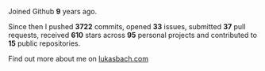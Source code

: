 Joined Github **9** years ago.

Since then I pushed **3722** commits, opened **33** issues, submitted **37** pull requests, received **610** stars across **95** personal projects and contributed to **15** public repositories.

Find out more about me on [lukasbach.com](https://lukasbach.com)

